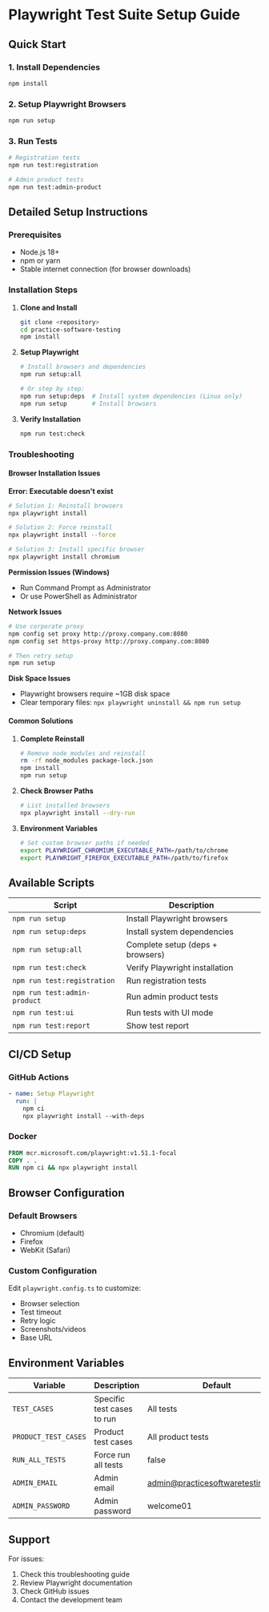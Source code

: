 # Playwright Test Suite Setup Guide

## Quick Start

### 1. Install Dependencies

```bash
npm install
```

### 2. Setup Playwright Browsers

```bash
npm run setup
```

### 3. Run Tests

```bash
# Registration tests
npm run test:registration

# Admin product tests
npm run test:admin-product
```

## Detailed Setup Instructions

### Prerequisites

- Node.js 18+
- npm or yarn
- Stable internet connection (for browser downloads)

### Installation Steps

1. **Clone and Install**

   ```bash
   git clone <repository>
   cd practice-software-testing
   npm install
   ```

2. **Setup Playwright**

   ```bash
   # Install browsers and dependencies
   npm run setup:all

   # Or step by step:
   npm run setup:deps  # Install system dependencies (Linux only)
   npm run setup       # Install browsers
   ```

3. **Verify Installation**
   ```bash
   npm run test:check
   ```

### Troubleshooting

#### Browser Installation Issues

**Error: Executable doesn't exist**

```bash
# Solution 1: Reinstall browsers
npx playwright install

# Solution 2: Force reinstall
npx playwright install --force

# Solution 3: Install specific browser
npx playwright install chromium
```

**Permission Issues (Windows)**

- Run Command Prompt as Administrator
- Or use PowerShell as Administrator

**Network Issues**

```bash
# Use corporate proxy
npm config set proxy http://proxy.company.com:8080
npm config set https-proxy http://proxy.company.com:8080

# Then retry setup
npm run setup
```

**Disk Space Issues**

- Playwright browsers require ~1GB disk space
- Clear temporary files: `npx playwright uninstall && npm run setup`

#### Common Solutions

1. **Complete Reinstall**

   ```bash
   # Remove node_modules and reinstall
   rm -rf node_modules package-lock.json
   npm install
   npm run setup
   ```

2. **Check Browser Paths**

   ```bash
   # List installed browsers
   npx playwright install --dry-run
   ```

3. **Environment Variables**
   ```bash
   # Set custom browser paths if needed
   export PLAYWRIGHT_CHROMIUM_EXECUTABLE_PATH=/path/to/chrome
   export PLAYWRIGHT_FIREFOX_EXECUTABLE_PATH=/path/to/firefox
   ```

## Available Scripts

| Script                       | Description                      |
| ---------------------------- | -------------------------------- |
| `npm run setup`              | Install Playwright browsers      |
| `npm run setup:deps`         | Install system dependencies      |
| `npm run setup:all`          | Complete setup (deps + browsers) |
| `npm run test:check`         | Verify Playwright installation   |
| `npm run test:registration`  | Run registration tests           |
| `npm run test:admin-product` | Run admin product tests          |
| `npm run test:ui`            | Run tests with UI mode           |
| `npm run test:report`        | Show test report                 |

## CI/CD Setup

### GitHub Actions

```yaml
- name: Setup Playwright
  run: |
    npm ci
    npx playwright install --with-deps
```

### Docker

```dockerfile
FROM mcr.microsoft.com/playwright:v1.51.1-focal
COPY . .
RUN npm ci && npx playwright install
```

## Browser Configuration

### Default Browsers

- Chromium (default)
- Firefox
- WebKit (Safari)

### Custom Configuration

Edit `playwright.config.ts` to customize:

- Browser selection
- Test timeout
- Retry logic
- Screenshots/videos
- Base URL

## Environment Variables

| Variable             | Description                | Default                           |
| -------------------- | -------------------------- | --------------------------------- |
| `TEST_CASES`         | Specific test cases to run | All tests                         |
| `PRODUCT_TEST_CASES` | Product test cases         | All product tests                 |
| `RUN_ALL_TESTS`      | Force run all tests        | false                             |
| `ADMIN_EMAIL`        | Admin email                | admin@practicesoftwaretesting.com |
| `ADMIN_PASSWORD`     | Admin password             | welcome01                         |

## Support

For issues:

1. Check this troubleshooting guide
2. Review Playwright documentation
3. Check GitHub issues
4. Contact the development team
